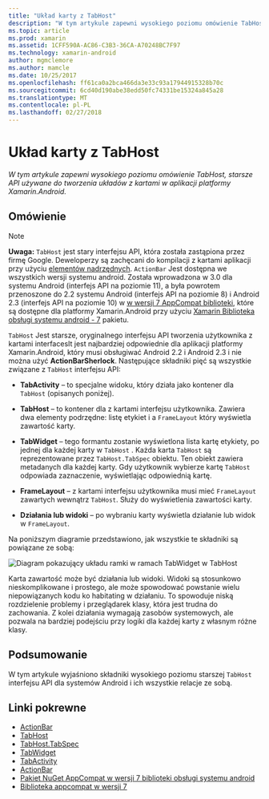 ```yaml
---
title: "Układ karty z TabHost"
description: "W tym artykule zapewni wysokiego poziomu omówienie TabHost, starsze API używane do tworzenia układów z kartami w aplikacji platformy Xamarin.Android."
ms.topic: article
ms.prod: xamarin
ms.assetid: 1CFF590A-AC86-C3B3-36CA-A70248BC7F97
ms.technology: xamarin-android
author: mgmclemore
ms.author: mamcle
ms.date: 10/25/2017
ms.openlocfilehash: ff61ca0a2bca466da3e33c93a17944915328b70c
ms.sourcegitcommit: 6cd40d190abe38edd50fc74331be15324a845a28
ms.translationtype: MT
ms.contentlocale: pl-PL
ms.lasthandoff: 02/27/2018
---
```

# <a name="tab-layout-with-tabhost"></a>Układ karty z TabHost

_W tym artykule zapewni wysokiego poziomu omówienie TabHost, starsze API używane do tworzenia układów z kartami w aplikacji platformy Xamarin.Android._

<a name="Overview" />

## <a name="overview"></a>Omówienie

> [!NOTE]
> **Uwaga:** `TabHost` jest stary interfejsu API, która została zastąpiona przez firmę Google. Deweloperzy są zachęcani do kompilacji z kartami aplikacji przy użyciu [elementów nadrzędnych](~/android/user-interface/controls/action-bar.md). `ActionBar` Jest dostępna we wszystkich wersji systemu android. Została wprowadzona w 3.0 dla systemu Android (interfejs API na poziomie 11), a była powrotem przenoszone do 2.2 systemu Android (interfejs API na poziomie 8) i Android 2.3 (interfejs API na poziomie 10) w [w wersji 7 AppCompat biblioteki](http://developer.android.com/tools/support-library/features.html#v7-appcompat), które są dostępne dla platformy Xamarin.Android przy użyciu [Xamarin Biblioteka obsługi systemu android - 7](https://www.nuget.org/packages/Xamarin.Android.Support.v7.AppCompat/) pakietu.

`TabHost` Jest starsze, oryginalnego interfejsu API tworzenia użytkownika z kartami interfacesIt jest najbardziej odpowiednie dla aplikacji platformy Xamarin.Android, który musi obsługiwać Android 2.2 i Android 2.3 i nie można użyć **ActionBarSherlock**.
Następujące składniki pięć są wszystkie związane z `TabHost` interfejsu API:

-  **TabActivity** &ndash; to specjalne widoku, który działa jako kontener dla `TabHost` (opisanych poniżej).

-  **TabHost** &ndash; to kontener dla z kartami interfejsu użytkownika. Zawiera dwa elementy podrzędne: listę etykiet i a `FrameLayout` który wyświetla zawartość karty.

-  **TabWidget** &ndash; tego formantu zostanie wyświetlona lista kartę etykiety, po jednej dla każdej karty w `TabHost` . Każda karta `TabHost` są reprezentowane przez `TabHost.TabSpec` obiektu. Ten obiekt zawiera metadanych dla każdej karty. Gdy użytkownik wybierze kartę `TabHost` odpowiada zaznaczenie, wyświetlając odpowiednią kartę.

-  **FrameLayout** &ndash; z kartami interfejsu użytkownika musi mieć `FrameLayout` zawartych wewnątrz `TabHost`. Służy do wyświetlenia zawartości karty.

-  **Działania lub widoki** &ndash; po wybraniu karty wyświetla działanie lub widok w `FrameLayout`.

Na poniższym diagramie przedstawiono, jak wszystkie te składniki są powiązane ze sobą:

![Diagram pokazujący układu ramki w ramach TabWidget w TabHost](tab-host-images/image03.png)

Karta zawartość może być działania lub widoki. Widoki są stosunkowo nieskomplikowane i prostego, ale może spowodować powstanie wielu niepowiązanych kodu ko habitating w działaniu. To spowoduje niską rozdzielenie problemy i przeglądarek klasy, która jest trudna do zachowania. Z kolei działania wymagają zasobów systemowych, ale pozwala na bardziej podejściu przy logiki dla każdej karty z własnym różne klasy.

<a name="Summary" />

## <a name="summary"></a>Podsumowanie

W tym artykule wyjaśniono składniki wysokiego poziomu starszej `TabHost` interfejsu API dla systemów Android i ich wszystkie relacje ze sobą.



## <a name="related-links"></a>Linki pokrewne

- [ActionBar](http://developer.android.com/guide/topics/ui/actionbar.html)
- [TabHost](https://developer.xamarin.com/api/type/Android.Widget.TabHost/)
- [TabHost.TabSpec](https://developer.xamarin.com/api/type/Android.Widget.TabHost+TabSpec/)
- [TabWidget](https://developer.xamarin.com/api/type/Android.Widget.TabWidget/)
- [TabActivity](https://developer.xamarin.com/api/type/Android.App.TabActivity/)
- [ActionBar](http://developer.android.com/guide/topics/ui/actionbar.html)
- [Pakiet NuGet AppCompat w wersji 7 biblioteki obsługi systemu android](https://www.nuget.org/packages/Xamarin.Android.Support.v7.AppCompat/)
- [Biblioteka appcompat w wersji 7](http://developer.android.com/tools/support-library/features.html#v7-appcompat)
